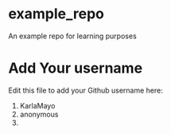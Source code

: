 # example_repo
An example repo for learning purposes
# Add Your username
Edit this file to add your Github username here:
1. KarlaMayo
2. anonymous
3. 

